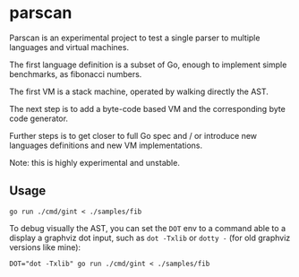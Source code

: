 # parscan

Parscan is an experimental project to test a single parser to multiple
languages and virtual machines.

The first language definition is a subset of Go, enough to implement
simple benchmarks, as fibonacci numbers.

The first VM is a stack machine, operated by walking  directly the AST.

The next step is to add a byte-code based VM and the corresponding byte code
generator.

Further steps is to get closer to full Go spec and / or introduce new
languages definitions and new VM implementations.

Note: this is highly experimental and unstable.


## Usage

`go run ./cmd/gint < ./samples/fib`

To debug visually the AST, you can set the `DOT` env to a command able
to a display a graphviz dot input, such as `dot -Txlib` or `dotty -`
(for old graphviz versions like mine):

`DOT="dot -Txlib" go run ./cmd/gint < ./samples/fib`
